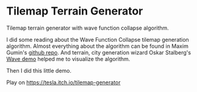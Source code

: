 # Tilemap Terrain Generator
Tilemap terrain generator with wave function collapse algorithm.

I did some reading about the Wave Function Collapse tilemap generation algorithm. Almost everything about the algorithm can be found in Maxim Gumin's [github repo](https://github.com/mxgmn/WaveFunctionCollapse). 
And terrain, city generation wizard Oskar Stalberg's [Wave demo](https://oskarstalberg.com/game/wave/wave.html) helped me to visualize the algorithm. 

Then I did this little demo. 

Play on https://tesla.itch.io/tilemap-generator

